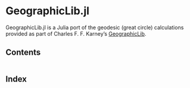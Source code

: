 # GeographicLib.jl

GeographicLib.jl is a Julia port of the geodesic (great circle) calculations
provided as part of Charles F. F. Karney’s [GeographicLib](https://geographiclib.sourceforge.io).

## Contents

```@contents
```

## Index
```@index
```